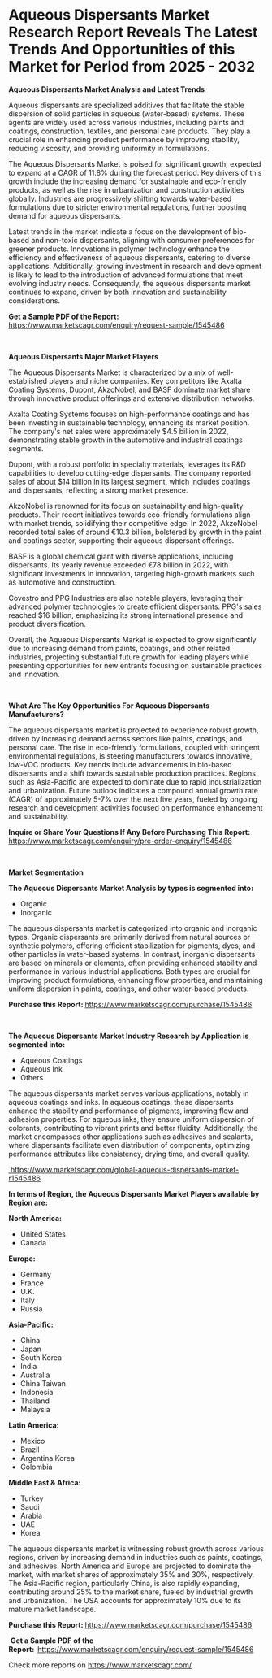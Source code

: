 <p><h1>Aqueous Dispersants Market Research Report Reveals The Latest Trends And Opportunities of this Market for Period from 2025 - 2032</h1></p><p><strong>Aqueous Dispersants Market Analysis and Latest Trends</strong></p>
<p><p>Aqueous dispersants are specialized additives that facilitate the stable dispersion of solid particles in aqueous (water-based) systems. These agents are widely used across various industries, including paints and coatings, construction, textiles, and personal care products. They play a crucial role in enhancing product performance by improving stability, reducing viscosity, and providing uniformity in formulations.</p><p>The Aqueous Dispersants Market is poised for significant growth, expected to expand at a CAGR of 11.8% during the forecast period. Key drivers of this growth include the increasing demand for sustainable and eco-friendly products, as well as the rise in urbanization and construction activities globally. Industries are progressively shifting towards water-based formulations due to stricter environmental regulations, further boosting demand for aqueous dispersants.</p><p>Latest trends in the market indicate a focus on the development of bio-based and non-toxic dispersants, aligning with consumer preferences for greener products. Innovations in polymer technology enhance the efficiency and effectiveness of aqueous dispersants, catering to diverse applications. Additionally, growing investment in research and development is likely to lead to the introduction of advanced formulations that meet evolving industry needs. Consequently, the aqueous dispersants market continues to expand, driven by both innovation and sustainability considerations.</p></p>
<p><strong>Get a Sample PDF of the Report:&nbsp;</strong> <a href="https://www.marketscagr.com/enquiry/request-sample/1545486?utm_campaign=2276&utm_medium=2&utm_source=Github&utm_content=ia&utm_term=02022025&utm_id=aqueous-dispersants">https://www.marketscagr.com/enquiry/request-sample/1545486</a></p>
<p>&nbsp;</p>
<p><strong>Aqueous Dispersants Major Market Players</strong></p>
<p><p>The Aqueous Dispersants Market is characterized by a mix of well-established players and niche companies. Key competitors like Axalta Coating Systems, Dupont, AkzoNobel, and BASF dominate market share through innovative product offerings and extensive distribution networks.</p><p>Axalta Coating Systems focuses on high-performance coatings and has been investing in sustainable technology, enhancing its market position. The company's net sales were approximately $4.5 billion in 2022, demonstrating stable growth in the automotive and industrial coatings segments.</p><p>Dupont, with a robust portfolio in specialty materials, leverages its R&D capabilities to develop cutting-edge dispersants. The company reported sales of about $14 billion in its largest segment, which includes coatings and dispersants, reflecting a strong market presence.</p><p>AkzoNobel is renowned for its focus on sustainability and high-quality products. Their recent initiatives towards eco-friendly formulations align with market trends, solidifying their competitive edge. In 2022, AkzoNobel recorded total sales of around €10.3 billion, bolstered by growth in the paint and coatings sector, supporting their aqueous dispersant offerings.</p><p>BASF is a global chemical giant with diverse applications, including dispersants. Its yearly revenue exceeded €78 billion in 2022, with significant investments in innovation, targeting high-growth markets such as automotive and construction.</p><p>Covestro and PPG Industries are also notable players, leveraging their advanced polymer technologies to create efficient dispersants. PPG's sales reached $16 billion, emphasizing its strong international presence and product diversification.</p><p>Overall, the Aqueous Dispersants Market is expected to grow significantly due to increasing demand from paints, coatings, and other related industries, projecting substantial future growth for leading players while presenting opportunities for new entrants focusing on sustainable practices and innovation.</p></p>
<p>&nbsp;</p>
<p><strong>What Are The Key Opportunities For Aqueous Dispersants Manufacturers?</strong></p>
<p><p>The aqueous dispersants market is projected to experience robust growth, driven by increasing demand across sectors like paints, coatings, and personal care. The rise in eco-friendly formulations, coupled with stringent environmental regulations, is steering manufacturers towards innovative, low-VOC products. Key trends include advancements in bio-based dispersants and a shift towards sustainable production practices. Regions such as Asia-Pacific are expected to dominate due to rapid industrialization and urbanization. Future outlook indicates a compound annual growth rate (CAGR) of approximately 5-7% over the next five years, fueled by ongoing research and development activities focused on performance enhancement and sustainability.</p></p>
<p><strong>Inquire or Share Your Questions If Any Before Purchasing This Report:</strong> <a href="https://www.marketscagr.com/enquiry/pre-order-enquiry/1545486?utm_campaign=2276&utm_medium=2&utm_source=Github&utm_content=ia&utm_term=02022025&utm_id=aqueous-dispersants">https://www.marketscagr.com/enquiry/pre-order-enquiry/1545486</a></p>
<p>&nbsp;</p>
<p><strong>Market Segmentation</strong></p>
<p><strong>The Aqueous Dispersants Market Analysis by types is segmented into:</strong></p>
<p><ul><li>Organic</li><li>Inorganic</li></ul></p>
<p><p>The aqueous dispersants market is categorized into organic and inorganic types. Organic dispersants are primarily derived from natural sources or synthetic polymers, offering efficient stabilization for pigments, dyes, and other particles in water-based systems. In contrast, inorganic dispersants are based on minerals or elements, often providing enhanced stability and performance in various industrial applications. Both types are crucial for improving product formulations, enhancing flow properties, and maintaining uniform dispersion in paints, coatings, and other water-based products.</p></p>
<p><strong>Purchase this Report:&nbsp;</strong><a href="https://www.marketscagr.com/purchase/1545486?utm_campaign=2276&utm_medium=2&utm_source=Github&utm_content=ia&utm_term=02022025&utm_id=aqueous-dispersants">https://www.marketscagr.com/purchase/1545486</a></p>
<p>&nbsp;</p>
<p><strong>The Aqueous Dispersants Market Industry Research by Application is segmented into:</strong></p>
<p><ul><li>Aqueous Coatings</li><li>Aqueous Ink</li><li>Others</li></ul></p>
<p><p>The aqueous dispersants market serves various applications, notably in aqueous coatings and inks. In aqueous coatings, these dispersants enhance the stability and performance of pigments, improving flow and adhesion properties. For aqueous inks, they ensure uniform dispersion of colorants, contributing to vibrant prints and better fluidity. Additionally, the market encompasses other applications such as adhesives and sealants, where dispersants facilitate even distribution of components, optimizing performance attributes like consistency, drying time, and overall quality.</p></p>
<p><a href="https://www.marketscagr.com/global-aqueous-dispersants-market-r1545486?utm_campaign=2276&utm_medium=2&utm_source=Github&utm_content=ia&utm_term=02022025&utm_id=aqueous-dispersants">&nbsp;https://www.marketscagr.com/global-aqueous-dispersants-market-r1545486</a></p>
<p><strong>In terms of Region, the Aqueous Dispersants Market Players available by Region are:</strong></p>
<p>
    <p> <strong> North America: </strong>
        <ul>
            <li>United States</li>
            <li>Canada</li>
        </ul>
        </p> 
    <p> <strong> Europe: </strong>
        <ul>
            <li>Germany</li>
            <li>France</li>
            <li>U.K.</li>
            <li>Italy</li>
            <li>Russia</li>
        </ul>
        </p> 
    <p> <strong> Asia-Pacific: </strong>
        <ul>
            <li>China</li>
            <li>Japan</li>
            <li>South Korea</li>
            <li>India</li>
            <li>Australia</li>
            <li>China Taiwan</li>
            <li>Indonesia</li>
            <li>Thailand</li>
            <li>Malaysia</li>
        </ul>
        </p> 
    <p> <strong> Latin America: </strong>
        <ul>
            <li>Mexico</li>
            <li>Brazil</li>
            <li>Argentina Korea</li>
            <li>Colombia</li>
        </ul>
        </p> 
    <p> <strong> Middle East & Africa: </strong>
        <ul>
            <li>Turkey</li>
            <li>Saudi</li>
            <li>Arabia</li>
            <li>UAE</li>
            <li>Korea</li>
        </ul>
    </p>
    </p>
<p><p>The aqueous dispersants market is witnessing robust growth across various regions, driven by increasing demand in industries such as paints, coatings, and adhesives. North America and Europe are projected to dominate the market, with market shares of approximately 35% and 30%, respectively. The Asia-Pacific region, particularly China, is also rapidly expanding, contributing around 25% to the market share, fueled by industrial growth and urbanization. The USA accounts for approximately 10% due to its mature market landscape.</p></p>
<p><strong>Purchase this Report: </strong><a href="https://www.marketscagr.com/purchase/1545486?utm_campaign=2276&utm_medium=2&utm_source=Github&utm_content=ia&utm_term=02022025&utm_id=aqueous-dispersants">https://www.marketscagr.com/purchase/1545486</a></p>
<p>&nbsp;<strong>Get a Sample PDF of the Report:&nbsp;&nbsp;</strong><a href="https://www.marketscagr.com/enquiry/request-sample/1545486?utm_campaign=2276&utm_medium=2&utm_source=Github&utm_content=ia&utm_term=02022025&utm_id=aqueous-dispersants">https://www.marketscagr.com/enquiry/request-sample/1545486</a></p>
<p><strong></strong></p>
<p>Check more reports on <a href="https://www.marketscagr.com/?utm_campaign=2276&utm_medium=2&utm_source=Github&utm_content=ia&utm_term=02022025&utm_id=aqueous-dispersants">https://www.marketscagr.com/</a></p>